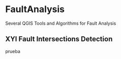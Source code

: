 # FaultAnalysis
Several QGIS Tools and Algorithms for Fault Analysis

## XYI Fault Intersections Detection

prueba
